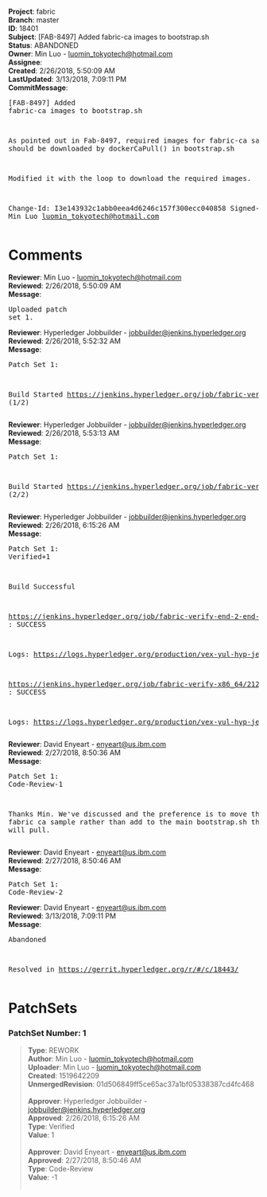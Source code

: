 <strong>Project</strong>: fabric<br><strong>Branch</strong>: master<br><strong>ID</strong>: 18401<br><strong>Subject</strong>: [FAB-8497] Added fabric-ca images to bootstrap.sh<br><strong>Status</strong>: ABANDONED<br><strong>Owner</strong>: Min Luo - luomin_tokyotech@hotmail.com<br><strong>Assignee</strong>:<br><strong>Created</strong>: 2/26/2018, 5:50:09 AM<br><strong>LastUpdated</strong>: 3/13/2018, 7:09:11 PM<br><strong>CommitMessage</strong>:<br><pre>[FAB-8497] Added fabric-ca images to bootstrap.sh

As pointed out in Fab-8497, required images for fabric-ca samples
should be downloaded by dockerCaPull() in bootstrap.sh

Modified it with the loop to download the required images.

Change-Id: I3e143932c1abb0eea4d6246c157f300ecc040858
Signed-off-by: Min Luo <luomin_tokyotech@hotmail.com>
</pre><h1>Comments</h1><strong>Reviewer</strong>: Min Luo - luomin_tokyotech@hotmail.com<br><strong>Reviewed</strong>: 2/26/2018, 5:50:09 AM<br><strong>Message</strong>: <pre>Uploaded patch set 1.</pre><strong>Reviewer</strong>: Hyperledger Jobbuilder - jobbuilder@jenkins.hyperledger.org<br><strong>Reviewed</strong>: 2/26/2018, 5:52:32 AM<br><strong>Message</strong>: <pre>Patch Set 1:

Build Started https://jenkins.hyperledger.org/job/fabric-verify-end-2-end-x86_64/12892/ (1/2)</pre><strong>Reviewer</strong>: Hyperledger Jobbuilder - jobbuilder@jenkins.hyperledger.org<br><strong>Reviewed</strong>: 2/26/2018, 5:53:13 AM<br><strong>Message</strong>: <pre>Patch Set 1:

Build Started https://jenkins.hyperledger.org/job/fabric-verify-x86_64/21203/ (2/2)</pre><strong>Reviewer</strong>: Hyperledger Jobbuilder - jobbuilder@jenkins.hyperledger.org<br><strong>Reviewed</strong>: 2/26/2018, 6:15:26 AM<br><strong>Message</strong>: <pre>Patch Set 1: Verified+1

Build Successful 

https://jenkins.hyperledger.org/job/fabric-verify-end-2-end-x86_64/12892/ : SUCCESS

Logs: https://logs.hyperledger.org/production/vex-yul-hyp-jenkins-3/fabric-verify-end-2-end-x86_64/12892

https://jenkins.hyperledger.org/job/fabric-verify-x86_64/21203/ : SUCCESS

Logs: https://logs.hyperledger.org/production/vex-yul-hyp-jenkins-3/fabric-verify-x86_64/21203</pre><strong>Reviewer</strong>: David Enyeart - enyeart@us.ibm.com<br><strong>Reviewed</strong>: 2/27/2018, 8:50:36 AM<br><strong>Message</strong>: <pre>Patch Set 1: Code-Review-1

Thanks Min.  We've discussed and the preference is to move this to the fabric ca sample rather than add to the main bootstrap.sh that all users will pull.</pre><strong>Reviewer</strong>: David Enyeart - enyeart@us.ibm.com<br><strong>Reviewed</strong>: 2/27/2018, 8:50:46 AM<br><strong>Message</strong>: <pre>Patch Set 1: Code-Review-2</pre><strong>Reviewer</strong>: David Enyeart - enyeart@us.ibm.com<br><strong>Reviewed</strong>: 3/13/2018, 7:09:11 PM<br><strong>Message</strong>: <pre>Abandoned

Resolved in https://gerrit.hyperledger.org/r/#/c/18443/</pre><h1>PatchSets</h1><h3>PatchSet Number: 1</h3><blockquote><strong>Type</strong>: REWORK<br><strong>Author</strong>: Min Luo - luomin_tokyotech@hotmail.com<br><strong>Uploader</strong>: Min Luo - luomin_tokyotech@hotmail.com<br><strong>Created</strong>: 1519642209<br><strong>UnmergedRevision</strong>: 01d506849ff5ce65ac37a1bf05338387cd4fc468<br><br><strong>Approver</strong>: Hyperledger Jobbuilder - jobbuilder@jenkins.hyperledger.org<br><strong>Approved</strong>: 2/26/2018, 6:15:26 AM<br><strong>Type</strong>: Verified<br><strong>Value</strong>: 1<br><br><strong>Approver</strong>: David Enyeart - enyeart@us.ibm.com<br><strong>Approved</strong>: 2/27/2018, 8:50:46 AM<br><strong>Type</strong>: Code-Review<br><strong>Value</strong>: -1<br><br></blockquote>